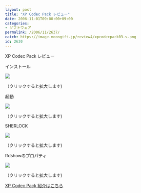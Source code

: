 ```yaml
---
layout: post
title: "XP Codec Pack レビュー"
date: 2006-11-01T09:00:00+09:00
categories:
- ソフトウェア
permalink: /2006/11/2637/
catch: https://image.moongift.jp/review4/xpcodecpack03.s.png
id: 2630
---
```

XP Codec Pack レビュー  
<!--more-->

インストール

  

[![](https://image.moongift.jp/review4/xpcodecpack01.s.png)](https://image.moongift.jp/review4/xpcodecpack01.png)  
  
（クリックすると拡大します)

  

起動

  

[![](https://image.moongift.jp/review4/xpcodecpack02.s.png)](https://image.moongift.jp/review4/xpcodecpack02.png)  
  
（クリックすると拡大します)

  

SHERLOCK

  

[![](https://image.moongift.jp/review4/xpcodecpack03.s.png)](https://image.moongift.jp/review4/xpcodecpack03.png)  
  
（クリックすると拡大します)

  

ffdshowのプロパティ

  

[![](https://image.moongift.jp/review4/xpcodecpack04.s.png)](https://image.moongift.jp/review4/xpcodecpack04.png)  
  
（クリックすると拡大します)

  

[XP Codec Pack 紹介はこちら](http://fw.moongift.jp/intro/i-2636.html)


